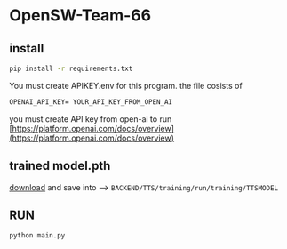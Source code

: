# OpenSW-Team-66

## install
``` cmd
pip install -r requirements.txt
```

You must create APIKEY.env for this program.
the file cosists of 
``` markdown
OPENAI_API_KEY= YOUR_API_KEY_FROM_OPEN_AI
```
you must create API key from open-ai to run 
[https://platform.openai.com/docs/overview](https://platform.openai.com/docs/overview)


## trained model.pth
[download](https://1drv.ms/u/s!AmtfKlFp1bieg41RKB_MvACAbzrDHQ?embed=1) and save into 
--> `BACKEND/TTS/training/run/training/TTSMODEL`


## RUN
``` cmd
python main.py
```

